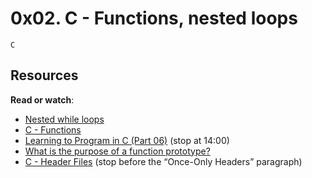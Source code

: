 # 0x02. C - Functions, nested loops
``C``

## Resources
**Read or watch**:

- [Nested while loops](https://alx-intranet.hbtn.io/rltoken/_4aLZ5nW24njUT2VbSZdQQ)
- [C - Functions](https://alx-intranet.hbtn.io/rltoken/Vg1zzzrxLhPh71405uggSg)
- [Learning to Program in C (Part 06)](https://alx-intranet.hbtn.io/rltoken/jveXtnJII2S0z7a06c7-JA) (stop at 14:00)
- [What is the purpose of a function prototype?](https://alx-intranet.hbtn.io/rltoken/XZ--UJZO76ZoUWNA9bTmbg)
- [C - Header Files](https://alx-intranet.hbtn.io/rltoken/AS8JW4ObD5gmyX2mgtqV0A) (stop before the “Once-Only Headers” paragraph)
